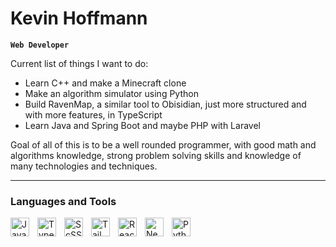 # Kevin Hoffmann

**`Web Developer`**

Current list of things I want to do:
- Learn C++ and make a Minecraft clone
- Make an algorithm simulator using Python
- Build RavenMap, a similar tool to Obisidian, just more structured and with more features, in TypeScript
- Learn Java and Spring Boot and maybe PHP with Laravel

Goal of all of this is to be a well rounded programmer, with good math and algorithms knowledge, strong problem solving skills and knowledge of many technologies and techniques.

---

### Languages and Tools

  <img align="left" alt="JavaScript" width="30px" style="padding-right:10px" src="https://cdn.jsdelivr.net/gh/devicons/devicon/icons/javascript/javascript-original.svg" />
   <img align="left" alt="TypeScript" width="30px" style="padding-right:10px" src="https://cdn.jsdelivr.net/gh/devicons/devicon@latest/icons/typescript/typescript-original.svg" />
  <img align="left" alt="ScSS" width="30px" style="padding-right:10px" src="https://cdn.jsdelivr.net/gh/devicons/devicon@latest/icons/sass/sass-original.svg" />
   <img align="left" alt="TailWindCss" width="30px" style="padding-right:10px" src="https://cdn.jsdelivr.net/gh/devicons/devicon@latest/icons/tailwindcss/tailwindcss-original.svg" />

  <img align="left" alt="React" width="30px" style="padding-right:10px" src="https://cdn.jsdelivr.net/gh/devicons/devicon/icons/react/react-original.svg" />
   <img align="left" alt="Next" width="30px" style="padding-right:10px" src="https://cdn.jsdelivr.net/gh/devicons/devicon@latest/icons/nextjs/nextjs-original.svg" />

  <img align="left" alt="Python" width="30px" style="padding-right:10px" src="https://cdn.jsdelivr.net/gh/devicons/devicon/icons/python/python-original.svg" />



  
<!--
**KevinHoffmannLU/KevinHoffmannLU** is a ✨ _special_ ✨ repository because its `README.md` (this file) appears on your GitHub profile.

Here are some ideas to get you started:

- 🔭 I’m currently working on ...
- 🌱 I’m currently learning ...
- 👯 I’m looking to collaborate on ...
- 🤔 I’m looking for help with ...
- 💬 Ask me about ...
- 📫 How to reach me: ...
- 😄 Pronouns: ...
- ⚡ Fun fact: ...
-->
